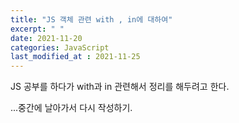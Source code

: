 ```yaml
---
title: "JS 객체 관련 with , in에 대하여"
excerpt: " "
date: 2021-11-20
categories: JavaScript
last_modified_at : 2021-11-25
---
```


JS 공부를 하다가  with과 in 관련해서 정리를 해두려고 한다.

...중간에 날아가서 다시 작성하기.